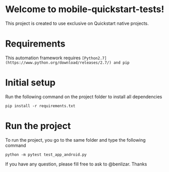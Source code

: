 # Welcome to mobile-quickstart-tests!

This project is created to use exclusive on Quickstart native projects.


# Requirements

This automation framework requires `[Python2.7](https://www.python.org/download/releases/2.7/) and pip` 

# Initial setup
Run the following command on the project folder to install all dependencies

    pip install -r requirements.txt

# Run the project

To run the project, you go to the same folder and type the following command

    python -m pytest test_app_android.py

If you have any question, please fill free to ask to @benlizar.
Thanks
